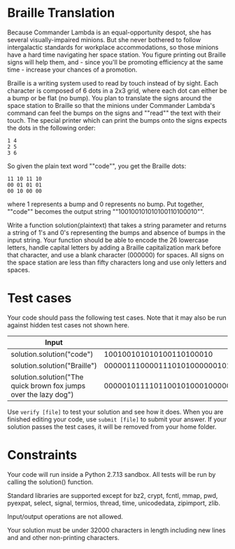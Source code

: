 # Braille Translation
Because Commander Lambda is an equal-opportunity despot, she has several visually-impaired minions.
But she never bothered to follow intergalactic standards for workplace accommodations, so those minions have a hard time
navigating her space station. You figure printing out Braille signs will help them, and - since you'll be promoting
efficiency at the same time - increase your chances of a promotion.

Braille is a writing system used to read by touch instead of by sight. Each character is composed of 6 dots in a 2x3
grid, where each dot can either be a bump or be flat (no bump). You plan to translate the signs around the space station
to Braille so that the minions under Commander Lambda's command can feel the bumps on the signs and ""read"" the text
with their touch. The special printer which can print the bumps onto the signs expects the dots in the following order:

```
1 4
2 5
3 6
```

So given the plain text word ""code"", you get the Braille dots:

```
11 10 11 10
00 01 01 01
00 10 00 00
```

where 1 represents a bump and 0 represents no bump.  Put together, ""code"" becomes the output string
""100100101010100110100010"".

Write a function solution(plaintext) that takes a string parameter and returns a string of 1's and 0's representing the
bumps and absence of bumps in the input string. Your function should be able to encode the 26 lowercase letters, handle
capital letters by adding a Braille capitalization mark before that character, and use a blank character (000000) for
spaces. All signs on the space station are less than fifty characters long and use only letters and spaces.

# Test cases
Your code should pass the following test cases. Note that it may also be run against hidden test cases not shown here.

| Input | Output |
|---|---|
| solution.solution("code") | 100100101010100110100010 |
| solution.solution("Braille") | 000001110000111010100000010100111000111000100010 |
| solution.solution("The quick brown fox jumps over the lazy dog") | 000001011110110010100010000000111110101001010100100100101000000000110000111010101010010111101110000000110100101010101101000000010110101001101100111100011100000000101010111001100010111010000000011110110010100010000000111000100000101011101111000000100110101010110110 |

Use `verify [file]` to test your solution and see how it does. When you are finished editing your code, use
`submit [file]` to submit your answer. If your solution passes the test cases, it will be removed from your home folder.


# Constraints
Your code will run inside a Python 2.7.13 sandbox. All tests will be run by calling the solution() function.

Standard libraries are supported except for bz2, crypt, fcntl, mmap, pwd, pyexpat, select, signal, termios, thread,
time, unicodedata, zipimport, zlib.

Input/output operations are not allowed.

Your solution must be under 32000 characters in length including new lines and and other non-printing characters.
